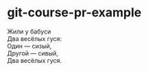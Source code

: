 # git-course-pr-example

Жили у бабуси    
Два весёлых гуся:    
Один — сизый,    
Другой — сивый,    
Два весёлых гуся.    
  